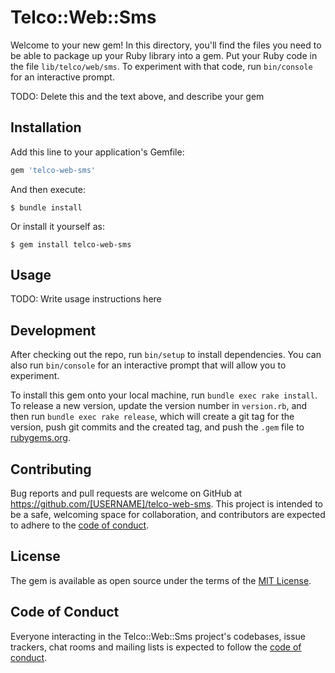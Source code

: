 # Telco::Web::Sms

Welcome to your new gem! In this directory, you'll find the files you need to be able to package up your Ruby library into a gem. Put your Ruby code in the file `lib/telco/web/sms`. To experiment with that code, run `bin/console` for an interactive prompt.

TODO: Delete this and the text above, and describe your gem

## Installation

Add this line to your application's Gemfile:

```ruby
gem 'telco-web-sms'
```

And then execute:

    $ bundle install

Or install it yourself as:

    $ gem install telco-web-sms

## Usage

TODO: Write usage instructions here

## Development

After checking out the repo, run `bin/setup` to install dependencies. You can also run `bin/console` for an interactive prompt that will allow you to experiment.

To install this gem onto your local machine, run `bundle exec rake install`. To release a new version, update the version number in `version.rb`, and then run `bundle exec rake release`, which will create a git tag for the version, push git commits and the created tag, and push the `.gem` file to [rubygems.org](https://rubygems.org).

## Contributing

Bug reports and pull requests are welcome on GitHub at https://github.com/[USERNAME]/telco-web-sms. This project is intended to be a safe, welcoming space for collaboration, and contributors are expected to adhere to the [code of conduct](https://github.com/[USERNAME]/telco-web-sms/blob/master/CODE_OF_CONDUCT.md).

## License

The gem is available as open source under the terms of the [MIT License](https://opensource.org/licenses/MIT).

## Code of Conduct

Everyone interacting in the Telco::Web::Sms project's codebases, issue trackers, chat rooms and mailing lists is expected to follow the [code of conduct](https://github.com/[USERNAME]/telco-web-sms/blob/master/CODE_OF_CONDUCT.md).
